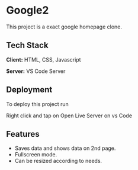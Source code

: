 
# Google2

This project is a exact google homepage clone.


## Tech Stack

**Client:** HTML, CSS, Javascript

**Server:** VS Code Server


## Deployment

To deploy this project run

Right click and tap on Open Live Server on vs Code


## Features

- Saves data and shows data on 2nd page.
- Fullscreen mode.
- Can be resized according to needs.


